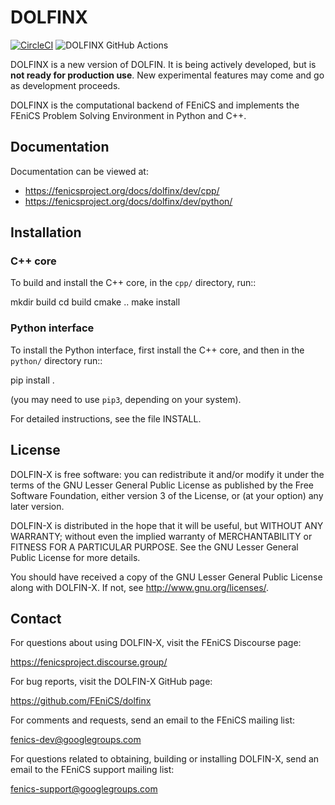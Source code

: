 # DOLFINX

[![CircleCI](https://circleci.com/gh/FEniCS/dolfinx.svg?style=svg)](https://circleci.com/gh/FEniCS/dolfinx)
![DOLFINX GitHub Actions](https://github.com/FEniCS/dolfinx/workflows/DOLFINX%20CI%20tests/badge.svg)

DOLFINX is a new version of DOLFIN. It is being actively developed, but
is **not ready for production use**. New experimental features may come
and go as development proceeds.

DOLFINX is the computational backend of FEniCS and implements the FEniCS
Problem Solving Environment in Python and C++.


## Documentation

Documentation can be viewed at:

- https://fenicsproject.org/docs/dolfinx/dev/cpp/
- https://fenicsproject.org/docs/dolfinx/dev/python/


## Installation

### C++ core

To build and install the C++ core, in the ``cpp/`` directory, run::

  mkdir build
  cd build
  cmake ..
  make install

### Python interface

To install the Python interface, first install the C++ core, and then
in the ``python/`` directory run::

  pip install .

(you may need to use ``pip3``, depending on your system).

For detailed instructions, see the file INSTALL.


## License

DOLFIN-X is free software: you can redistribute it and/or modify it
under the terms of the GNU Lesser General Public License as published
by the Free Software Foundation, either version 3 of the License, or
(at your option) any later version.

DOLFIN-X is distributed in the hope that it will be useful, but
WITHOUT ANY WARRANTY; without even the implied warranty of
MERCHANTABILITY or FITNESS FOR A PARTICULAR PURPOSE. See the GNU
Lesser General Public License for more details.

You should have received a copy of the GNU Lesser General Public
License along with DOLFIN-X. If not, see
<http://www.gnu.org/licenses/>.


## Contact

For questions about using DOLFIN-X, visit the FEniCS Discourse page:

https://fenicsproject.discourse.group/

For bug reports, visit the DOLFIN-X GitHub page:

https://github.com/FEniCS/dolfinx

For comments and requests, send an email to the FEniCS mailing list:

fenics-dev@googlegroups.com

For questions related to obtaining, building or installing DOLFIN-X,
send an email to the FEniCS support mailing list:

fenics-support@googlegroups.com

